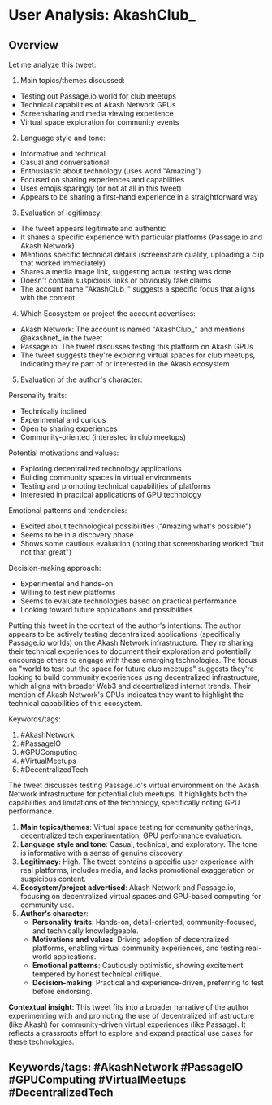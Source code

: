 # User Analysis: AkashClub_

## Overview

<think>
Let me analyze this tweet:

1. Main topics/themes discussed:
- Testing out Passage.io world for club meetups
- Technical capabilities of Akash Network GPUs
- Screensharing and media viewing experience
- Virtual space exploration for community events

2. Language style and tone:
- Informative and technical
- Casual and conversational
- Enthusiastic about technology (uses word "Amazing")
- Focused on sharing experiences and capabilities
- Uses emojis sparingly (or not at all in this tweet)
- Appears to be sharing a first-hand experience in a straightforward way

3. Evaluation of legitimacy:
- The tweet appears legitimate and authentic
- It shares a specific experience with particular platforms (Passage.io and Akash Network)
- Mentions specific technical details (screenshare quality, uploading a clip that worked immediately)
- Shares a media image link, suggesting actual testing was done
- Doesn't contain suspicious links or obviously fake claims
- The account name "AkashClub_" suggests a specific focus that aligns with the content

4. Which Ecosystem or project the account advertises:
- Akash Network: The account is named "AkashClub_" and mentions @akashnet_ in the tweet
- Passage.io: The tweet discusses testing this platform on Akash GPUs
- The tweet suggests they're exploring virtual spaces for club meetups, indicating they're part of or interested in the Akash ecosystem

5. Evaluation of the author's character:

Personality traits:
- Technically inclined
- Experimental and curious
- Open to sharing experiences
- Community-oriented (interested in club meetups)

Potential motivations and values:
- Exploring decentralized technology applications
- Building community spaces in virtual environments
- Testing and promoting technical capabilities of platforms
- Interested in practical applications of GPU technology

Emotional patterns and tendencies:
- Excited about technological possibilities ("Amazing what's possible")
- Seems to be in a discovery phase
- Shows some cautious evaluation (noting that screensharing worked "but not that great")

Decision-making approach:
- Experimental and hands-on
- Willing to test new platforms
- Seems to evaluate technologies based on practical performance
- Looking toward future applications and possibilities

Putting this tweet in the context of the author's intentions:
The author appears to be actively testing decentralized applications (specifically Passage.io worlds) on the Akash Network infrastructure. They're sharing their technical experiences to document their exploration and potentially encourage others to engage with these emerging technologies. The focus on "world to test out the space for future club meetups" suggests they're looking to build community experiences using decentralized infrastructure, which aligns with broader Web3 and decentralized internet trends. Their mention of Akash Network's GPUs indicates they want to highlight the technical capabilities of this ecosystem.

Keywords/tags:
1. #AkashNetwork
2. #PassageIO
3. #GPUComputing
4. #VirtualMeetups
5. #DecentralizedTech
</think>

The tweet discusses testing Passage.io's virtual environment on the Akash Network infrastructure for potential club meetups. It highlights both the capabilities and limitations of the technology, specifically noting GPU performance.

1. **Main topics/themes**: Virtual space testing for community gatherings, decentralized tech experimentation, GPU performance evaluation.
2. **Language style and tone**: Casual, technical, and exploratory. The tone is informative with a sense of genuine discovery.
3. **Legitimacy**: High. The tweet contains a specific user experience with real platforms, includes media, and lacks promotional exaggeration or suspicious content.
4. **Ecosystem/project advertised**: Akash Network and Passage.io, focusing on decentralized virtual spaces and GPU-based computing for community use.
5. **Author's character**:
   - **Personality traits**: Hands-on, detail-oriented, community-focused, and technically knowledgeable.
   - **Motivations and values**: Driving adoption of decentralized platforms, enabling virtual community experiences, and testing real-world applications.
   - **Emotional patterns**: Cautiously optimistic, showing excitement tempered by honest technical critique.
   - **Decision-making**: Practical and experience-driven, preferring to test before endorsing.

**Contextual insight**: This tweet fits into a broader narrative of the author experimenting with and promoting the use of decentralized infrastructure (like Akash) for community-driven virtual experiences (like Passage). It reflects a grassroots effort to explore and expand practical use cases for these technologies.

**Keywords/tags**: #AkashNetwork #PassageIO #GPUComputing #VirtualMeetups #DecentralizedTech
---
